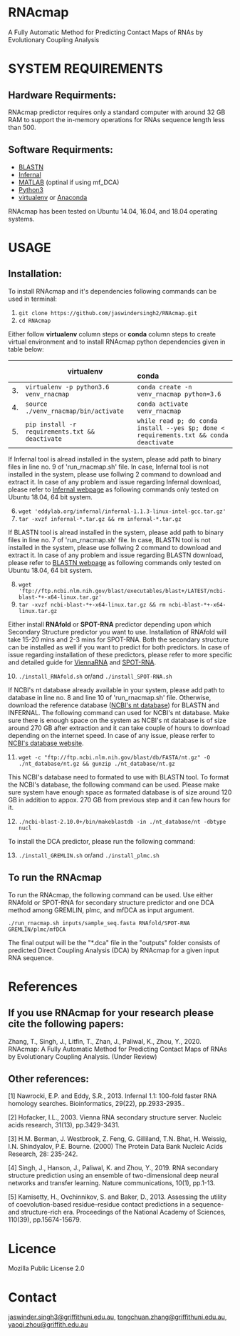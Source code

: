 # RNAcmap
A Fully Automatic Method for Predicting Contact Maps of RNAs by Evolutionary Coupling Analysis

SYSTEM REQUIREMENTS
====
Hardware Requirments:
----
RNAcmap predictor requires only a standard computer with around 32 GB RAM to support the in-memory operations for RNAs sequence length less than 500.

Software Requirments:
----
* [BLASTN](https://blast.ncbi.nlm.nih.gov/Blast.cgi?PAGE_TYPE=BlastDocs&DOC_TYPE=Download)
* [Infernal](http://eddylab.org/infernal/)
* [MATLAB](https://au.mathworks.com/products/matlab.html) (optinal if using mf_DCA)
* [Python3](https://docs.python-guide.org/starting/install3/linux/)
* [virtualenv](https://virtualenv.pypa.io/en/latest/installation/) or [Anaconda](https://anaconda.org/anaconda/virtualenv)


RNAcmap has been tested on Ubuntu 14.04, 16.04, and 18.04 operating systems.

USAGE
====

Installation:
----

To install RNAcmap and it's dependencies following commands can be used in terminal:

1. `git clone https://github.com/jaswindersingh2/RNAcmap.git`
2. `cd RNAcmap`

Either follow **virtualenv** column steps or **conda** column steps to create virtual environment and to install RNAcmap python dependencies given in table below:<br />

|  | &nbsp;&nbsp;&nbsp;&nbsp;&nbsp;&nbsp;&nbsp;&nbsp;&nbsp;&nbsp;&nbsp;&nbsp;&nbsp;&nbsp;&nbsp;&nbsp;&nbsp;&nbsp;&nbsp;&nbsp;&nbsp; virtualenv | &nbsp;&nbsp;&nbsp;&nbsp;&nbsp;&nbsp;&nbsp;&nbsp;&nbsp;&nbsp;&nbsp;&nbsp;&nbsp;&nbsp;&nbsp;&nbsp;&nbsp;&nbsp;&nbsp;&nbsp;&nbsp;&nbsp;&nbsp;&nbsp;&nbsp;&nbsp;&nbsp;&nbsp;&nbsp;&nbsp;&nbsp;&nbsp;&nbsp;&nbsp;&nbsp;&nbsp; conda |
| :- | :-------- | :--- |
| 3. | `virtualenv -p python3.6 venv_rnacmap` | `conda create -n venv_rnacmap python=3.6` |
| 4. | `source ./venv_rnacmap/bin/activate` | `conda activate venv_rnacmap` | 
| 5. | `pip install -r requirements.txt && deactivate` | `while read p; do conda install --yes $p; done < requirements.txt && conda deactivate` | 

If Infernal tool is alread installed in the system, please add path to binary files in line no. 9 of 'run_rnacmap.sh' file. In case, Infernal tool is not installed in the system, please use follwing 2 command to download and extract it. In case of any problem and issue regarding Infernal download, please refer to [Infernal webpage](http://eddylab.org/infernal/) as following commands only tested on Ubuntu 18.04, 64 bit system.

6. `wget 'eddylab.org/infernal/infernal-1.1.3-linux-intel-gcc.tar.gz'`
7. `tar -xvzf infernal-*.tar.gz && rm infernal-*.tar.gz`

If BLASTN tool is alread installed in the system, please add path to binary files in line no. 7 of 'run_rnacmap.sh' file. In case, BLASTN tool is not installed in the system, please use follwing 2 command to download and extract it. In case of any problem and issue regarding BLASTN download, please refer to [BLASTN webpage](https://blast.ncbi.nlm.nih.gov/Blast.cgi?PAGE_TYPE=BlastDocs&DOC_TYPE=Download) as following commands only tested on Ubuntu 18.04, 64 bit system.

8. `wget 'ftp://ftp.ncbi.nlm.nih.gov/blast/executables/blast+/LATEST/ncbi-blast-*+-x64-linux.tar.gz'`
9. `tar -xvzf ncbi-blast-*+-x64-linux.tar.gz && rm ncbi-blast-*+-x64-linux.tar.gz`

Either install **RNAfold** or **SPOT-RNA** predictor depending upon which Secondary Structure predictor you want to use. Installation of RNAfold will take 15-20 mins and 2-3 mins for SPOT-RNA. Both the secondary structure can be installed as well if you want to predict for both predictors. In case of issue regarding installation of these predictors, please refer to more specific and detailed guide for [ViennaRNA](https://www.tbi.univie.ac.at/RNA/#download) and [SPOT-RNA](https://github.com/jaswindersingh2/SPOT-RNA).<br />

10. `./install_RNAfold.sh` or/and `./install_SPOT-RNA.sh`

If NCBI's nt database already available in your system, please add path to database in line no. 8 and line 10 of 'run_rnacmap.sh' file.  Otherwise, download the reference database ([NCBI's nt database](ftp://ftp.ncbi.nlm.nih.gov/blast/db/)) for BLASTN and INFERNAL. The following command can used for NCBI's nt database. Make sure there is enough space on the system as NCBI's nt database is of size around 270 GB after extraction and it can take couple of hours to download depending on the internet speed. In case of any issue, please rerfer to [NCBI's database website](https://blast.ncbi.nlm.nih.gov/Blast.cgi?PAGE_TYPE=BlastDocs&DOC_TYPE=Download).

11. `wget -c "ftp://ftp.ncbi.nlm.nih.gov/blast/db/FASTA/nt.gz" -O ./nt_database/nt.gz && gunzip ./nt_database/nt.gz`

This NCBI's database need to formated to use with BLASTN tool. To format the NCBI's database, the following command can be used. Please make sure system have enough space as formated database is of size around 120 GB in addition to appox. 270 GB from previous step and it can few hours for it.

12. `./ncbi-blast-2.10.0+/bin/makeblastdb -in ./nt_database/nt -dbtype nucl`

To install the DCA predictor, please run the following command:<br />

13. `./install_GREMLIN.sh` or/and `./install_plmc.sh`

To run the RNAcmap
-----
To run the RNAcmap, the following command can be used. Use either RNAfold or SPOT-RNA for secondary structure predictor and one DCA method among GREMLIN, plmc, and mfDCA as input argument.
```
./run_rnacmap.sh inputs/sample_seq.fasta RNAfold/SPOT-RNA GREMLIN/plmc/mfDCA
```
The final output will be the "*.dca" file in the "outputs" folder consists of predicted Direct Coupling Analysis (DCA) by RNAcmap for a given input RNA sequence.

References
====
If you use RNAcmap for your research please cite the following papers:
----
Zhang, T., Singh, J., Litfin, T., Zhan, J., Paliwal, K., Zhou, Y., 2020. RNAcmap: A Fully Automatic Method for Predicting Contact Maps of RNAs by Evolutionary Coupling Analysis. (Under Review)

Other references:
----
[1] Nawrocki, E.P. and Eddy, S.R., 2013. Infernal 1.1: 100-fold faster RNA homology searches. Bioinformatics, 29(22), pp.2933-2935..

[2] Hofacker, I.L., 2003. Vienna RNA secondary structure server. Nucleic acids research, 31(13), pp.3429-3431. 

[3] H.M. Berman, J. Westbrook, Z. Feng, G. Gilliland, T.N. Bhat, H. Weissig, I.N. Shindyalov, P.E. Bourne. (2000) The Protein Data Bank Nucleic Acids Research, 28: 235-242.

[4] Singh, J., Hanson, J., Paliwal, K. and Zhou, Y., 2019. RNA secondary structure prediction using an ensemble of two-dimensional deep neural networks and transfer learning. Nature communications, 10(1), pp.1-13.

[5] Kamisetty, H., Ovchinnikov, S. and Baker, D., 2013. Assessing the utility of coevolution-based residue–residue contact predictions in a sequence-and structure-rich era. Proceedings of the National Academy of Sciences, 110(39), pp.15674-15679.

Licence
====
Mozilla Public License 2.0


Contact
====
jaswinder.singh3@griffithuni.edu.au, tongchuan.zhang@griffithuni.edu.au, yaoqi.zhou@griffith.edu.au

